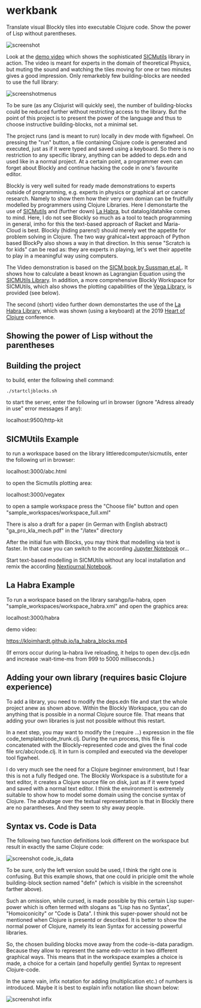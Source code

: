# werkbank

Translate visual Blockly tiles into executable Clojure code. Show the power of Lisp without parentheses.

![screenshot](https://kloimhardt.github.io/werkbank_fullscreen.png)

Look at the [demo video](https://kloimhardt.github.io/driven_pendulum.mp4) which shows the sophisticated [SICMutils](https://github.com/littleredcomputer/sicmutils) library in action. The video is meant for experts in the domain of theoretical Physics, but muting the sound and watching the tiles moving for one or two minutes gives a good impression. Only remarkebly few building-blocks are needed to use the full library:

![screenshotmenus](https://kloimhardt.github.io/werkbank_menus.png)

To be sure (as any Clojurist will quickly see), the number of building-blocks could be reduced further without restricting access to the library. But the point of this project is to present the power of the language and thus to choose instructive building-blocks, not a minimal set.

The project runs (and is meant to run) locally in dev mode with figwheel. On pressing the "run" button, a file containing Clojure code is generated and executed, just as if it were typed and saved using a keyboard. So there is no restriction to any specific library, anything can be added to deps.edn and used like in a normal project. At a certain point, a programmer even can forget about Blockly and continue hacking the code in one's favourite editor.

Blockly is very well suited for ready made demonstrations to experts outside of programming, e.g. experts in physics or graphical art or cancer research. Namely to show them how their very own domian can be fruitfully modelled by programmers using Clojure Libraries. Here I demonstarte the use of [SICMutils](https://github.com/littleredcomputer/sicmutils) and (further down) [La Habra](https://github.com/sarahgp/la-habra), but datalog/datahike comes to mind. Here, I do not see Blockly so much as a tool to teach programming in general, imho for this the text-based approach of Racket and Maria-Cloud is best. Blockly (hiding parens!) should merely wet the appetite for problem solving in Clojure. The two way grahical+text approach of Python based BlockPy also shows a way in that direction. In this sense "Scratch is for kids" can be read as: they are experts in playing, let's wet their appetite to play in a meaningful way using computers.

The Video demonstration is based on the [SICM book by Sussman  et.al.](https://mitpress.mit.edu/sites/default/files/titles/content/sicm_edition_2/book.html). It shows how to calculate a beast known as Lagrangian Equation using the [SICMUtils Library](https://github.com/littleredcomputer/sicmutils). In addition, a more comprehensive Blockly Workspace for SICMUtils, which also shows the plotting capabilities of the [Vega Library](https://vega.github.io/vega), is provided (see below). 

The second (short) video further down demonstartes the use of the [La Habra Library](https://github.com/sarahgp/la-habra), which was shown (using a keyboard) at the 2019 [Heart of Clojure](https://www.youtube.com/watch?v=F4pozY_RF5c) conference.

## Showing the power of Lisp without the parentheses


## Building the project

to build, enter the following shell command:

    ./startcljblocks.sh

to start the server, enter the following url in browser (ignore "Adress already in use" error messages if any):

localhost:9500/http-kit

## SICMUtils Example

to run a workspace based on the library littleredcomputer/sicmutils, enter the following url in browser:

localhost:3000/abc.html

to open the Sicmutils plotting area:

localhost:3000/vegatex

to open a sample workspace press the "Choose file" button and open "sample_workspaces/workspace_full.xml"

There is also a draft for a paper (in German with English abstract) "ga_pro_kla_mech.pdf" in the "/latex" directory

After the initial fun with Blocks, you may think that modelling via text is faster. In that case you can switch to the according [Jupyter Notebook](https://github.com/kloimhardt/sicmutils/blob/master/jupyter/book-examples-lab.ipynb) or...

Start text-based modelling in SICMUtils without any local installation and remix the according [Nextjournal Notebook](https://nextjournal.com/SICM_in_Clojure/structure-and-interpretation-of-classical-mechanics-in-clojure).

## La Habra Example

To run a workspace based on the library sarahgp/la-habra, open "sample_workspaces/workspace_habra.xml" and open the graphics area:

localhost:3000/habra

demo video:

https://kloimhardt.github.io/la_habra_blocks.mp4

(If errors occur during la-habra live reloading, it helps to open dev.cljs.edn and increase :wait-time-ms from  999 to 5000 milliseconds.)

## Adding your own library (requires basic Clojure experience)

To add a library, you need to modify the deps.edn file and start the whole project anew as shown above. Within the Blockly Workspace, you can do anything that is possible in a normal Clojure source file. That means that adding your own libraries is just not possible without this restart.

In a next step, you may want to modify the (:require ...) expression in the file code_template/code_trunk.clj. During the run process, this file is concatenated with the Blockly-represented code and gives the final code file src/abc/code.clj. It in turn is compiled and executed via the developer tool figwheel.

I do very much see the need for a Clojure beginner environment, but I fear this is not a fully fledged one. The Blockly Workspace is a substitute for a text editor, it creates a Clojure source file on disk, just as if it were typed and saved with a normal text editor. I think the environment is extremely suitable to show how to model some domain using the concise syntax of Clojure. The advatage over the textual representation is that in Blockly there are no parantheses. And they seem to shy away people.

## Syntax vs. Code is Data

The following two function definitions look different on the workspace but result in exactly the same Clojure code:

![screenshot code_is_data](https://kloimhardt.github.io/code_is_data.png)

To be sure, only the left version sould be used, I think the right one is confusing. But this example shows, that one could in priciple omit the whole building-block section named "defn" (which is visible in the screenshot farther above).

Such an omission, while cursed, is made possible by this certain Lisp super-power which is often termed with slogans as "Lisp has no Syntax", "Homoiconicity" or "Code is Data". I think this super-power should not be mentioned when Clojure is presentd or described. It is better to show the normal power of Clojure, namely its lean Syntax for accessing powerful libraries.

So, the chosen building blocks move away from the code-is-data paradigm. Because they allow to represent the same edn-vector in two different graphical ways. This means that in the workspace examples a choice is made, a choice for a certain (and hopefully gentle) Syntax to represent Clojure-code.

In the same vain, infix notation for adding (multiplication etc.) of numbers is introduced. Maybe it is best to explain infix notation like shown below:

![screenshot infix](https://kloimhardt.github.io/infix.png)
